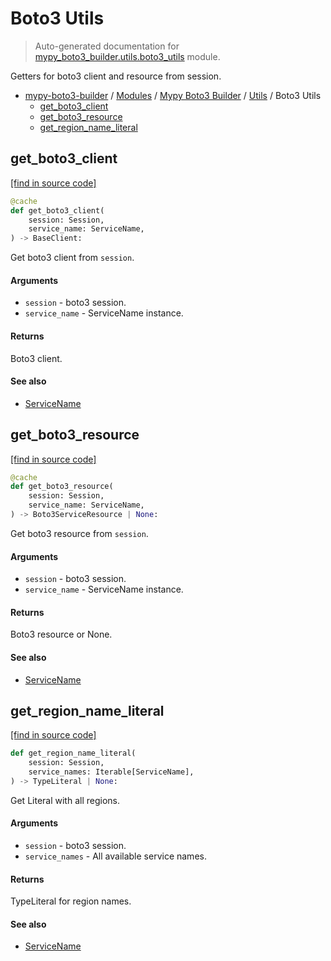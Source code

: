 # Boto3 Utils

> Auto-generated documentation for [mypy_boto3_builder.utils.boto3_utils](https://github.com/youtype/mypy_boto3_builder/blob/main/mypy_boto3_builder/utils/boto3_utils.py) module.

Getters for boto3 client and resource from session.

- [mypy-boto3-builder](../../README.md#mypy_boto3_builder) / [Modules](../../MODULES.md#mypy-boto3-builder-modules) / [Mypy Boto3 Builder](../index.md#mypy-boto3-builder) / [Utils](index.md#utils) / Boto3 Utils
    - [get_boto3_client](#get_boto3_client)
    - [get_boto3_resource](#get_boto3_resource)
    - [get_region_name_literal](#get_region_name_literal)

## get_boto3_client

[[find in source code]](https://github.com/youtype/mypy_boto3_builder/blob/main/mypy_boto3_builder/utils/boto3_utils.py#L16)

```python
@cache
def get_boto3_client(
    session: Session,
    service_name: ServiceName,
) -> BaseClient:
```

Get boto3 client from `session`.

#### Arguments

- `session` - boto3 session.
- `service_name` - ServiceName instance.

#### Returns

Boto3 client.

#### See also

- [ServiceName](../service_name.md#servicename)

## get_boto3_resource

[[find in source code]](https://github.com/youtype/mypy_boto3_builder/blob/main/mypy_boto3_builder/utils/boto3_utils.py#L31)

```python
@cache
def get_boto3_resource(
    session: Session,
    service_name: ServiceName,
) -> Boto3ServiceResource | None:
```

Get boto3 resource from `session`.

#### Arguments

- `session` - boto3 session.
- `service_name` - ServiceName instance.

#### Returns

Boto3 resource or None.

#### See also

- [ServiceName](../service_name.md#servicename)

## get_region_name_literal

[[find in source code]](https://github.com/youtype/mypy_boto3_builder/blob/main/mypy_boto3_builder/utils/boto3_utils.py#L49)

```python
def get_region_name_literal(
    session: Session,
    service_names: Iterable[ServiceName],
) -> TypeLiteral | None:
```

Get Literal with all regions.

#### Arguments

- `session` - boto3 session.
- `service_names` - All available service names.

#### Returns

TypeLiteral for region names.

#### See also

- [ServiceName](../service_name.md#servicename)
